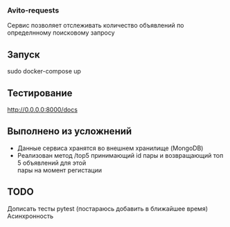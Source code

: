 ### Avito-requests
Сервис позволяет отслеживать количество объявлений по определнному поисковому запросу
## Запуск  
sudo docker-compose up  
## Тестирование  
http://0.0.0.0:8000/docs  
## Выполнено из усложнений
- Данные сервиса хранятся во внешнем хранилище (MongoDB)  
- Реализован метод /top5 принимающий id пары и возвращающий топ 5 объявлений для этой  
пары на момент регистации
## TODO
Дописать тесты pytest (постараюсь добавить в ближайшее время)  
Асинхронность  

